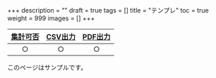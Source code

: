 +++
description = ""
draft = true
tags = []
title = "テンプレ"
toc = true
weight = 999
images = []
+++


|[集計可否](/docs/manual/analytics/)|[CSV出力](/docs/manual/analytics/csv/)|[PDF出力](/docs/manual/read-report/state/#pdf_export)|
|:---:|:---:|:---:|
|○|○|○|


このページはサンプルです。